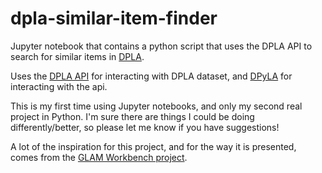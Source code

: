 # dpla-similar-item-finder

Jupyter notebook that contains a python script that uses the DPLA API to search for similar items in [DPLA](https://dp.la).

Uses the [DPLA API](https://pro.dp.la/developers/api-codex) for interacting with DPLA dataset, and [DPyLA](https://github.com/bibliotechy/DPyLA/blob/master/README.md) for interacting with the api.

This is my first time using Jupyter notebooks, and only my second real project in Python. I'm sure there are things I could be doing differently/better, so please let me know if you have suggestions!

A lot of the inspiration for this project, and for the way it is presented, comes from the [GLAM Workbench project](https://glam-workbench.net/).
